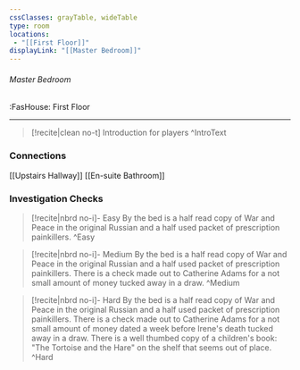 ```yaml
---
cssClasses: grayTable, wideTable
type: room
locations:
 - "[[First Floor]]"
displayLink: "[[Master Bedroom]]"
---
```

###### Master Bedroom
<span class="sub2">:FasHouse: First Floor</span>

---

> [!recite|clean no-t]
>	Introduction for players
>^IntroText
	
### Connections
[[Upstairs Hallway]]
[[En-suite Bathroom]]

### Investigation Checks

> [!recite|nbrd no-i]- Easy
>	By the bed is a half read copy of War and Peace in the original Russian and a half used packet of prescription painkillers.
>^Easy

> [!recite|nbrd no-i]- Medium
>	By the bed is a half read copy of War and Peace in the original Russian and a half used packet of prescription painkillers. There is a check made out to Catherine Adams for a not small amount of money tucked away in a draw.
>^Medium

> [!recite|nbrd no-i]- Hard
>	By the bed is a half read copy of War and Peace in the original Russian and a half used packet of prescription painkillers. There is a check made out to Catherine Adams for a not small amount of money dated a week before Irene's death tucked away in a draw. There is a well thumbed copy of a children's book: "The Tortoise and the Hare" on the shelf that seems out of place.
>^Hard


